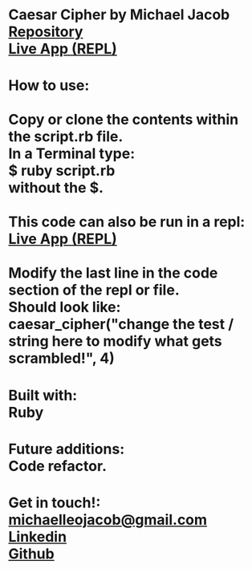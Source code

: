 # Caesar Cipher by Michael Jacob<br><a href="https://github.com/Michaelleojacob/pemdas" target="_blank">Repository</a><br><a href="https://replit.com/@Michaelleojacob/mjcaesarcipher#main.rb" target="blank">Live App (REPL)</a>

# How to use:<br><br>Copy or clone the contents within the script.rb file.<br>In a Terminal type:<br>$ ruby script.rb<br> without the $.<br><br>This code can also be run in a repl:<br><a href="https://replit.com/@Michaelleojacob/mjcaesarcipher#main.rb" target="blank">Live App (REPL)</a><br><br>Modify the last line in the code section of the repl or file.<br>Should look like: <br>caesar_cipher("change the test / string here to modify what gets scrambled!", 4)

# Built with:<br>Ruby

# Future additions:<br>Code refactor.

# Get in touch!:<br> michaelleojacob@gmail.com<br><a href="https://www.linkedin.com/public-profile/in/michael-leo-jacob" target="_blank">Linkedin</a><br><a href="https://https://github.com/Michaelleojacob" target="_blank">Github</a>
